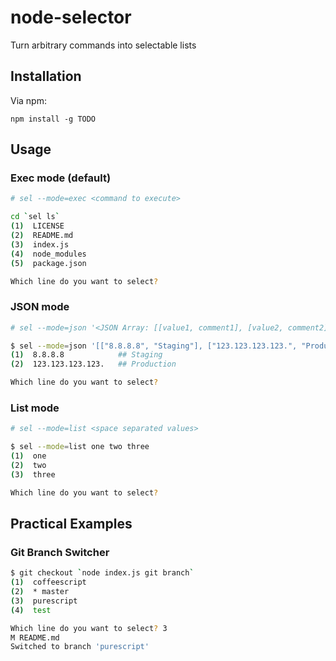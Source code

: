 # node-selector
Turn arbitrary commands into selectable lists

## Installation

Via npm:

    npm install -g TODO

## Usage

### Exec mode (default)

```bash
# sel --mode=exec <command to execute>

cd `sel ls`
(1)  LICENSE
(2)  README.md
(3)  index.js
(4)  node_modules
(5)  package.json

Which line do you want to select?
```

### JSON mode

```bash
# sel --mode=json '<JSON Array: [[value1, comment1], [value2, comment2], ...]>'

$ sel --mode=json '[["8.8.8.8", "Staging"], ["123.123.123.123.", "Production"]]'
(1)  8.8.8.8            ## Staging
(2)  123.123.123.123.   ## Production

Which line do you want to select?
```

### List mode

```bash
# sel --mode=list <space separated values>

$ sel --mode=list one two three
(1)  one
(2)  two
(3)  three

Which line do you want to select?
```

## Practical Examples

### Git Branch Switcher

```bash
$ git checkout `node index.js git branch`
(1)  coffeescript
(2)  * master
(3)  purescript
(4)  test

Which line do you want to select? 3
M README.md
Switched to branch 'purescript'
```
